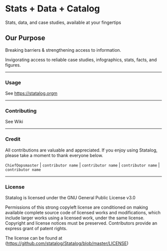 # Stats + Data + Catalog
Stats, data, and case studies, available at your fingertips

## Our Purpose
Breaking barriers & strengthening access to information.

Invigorating access to reliable case studies, infographics, stats, facts, and figures.

---
### Usage
See https://statalog.orgm

---
### Contributing
See Wiki

---
### Credit
All contributions are valuable and appreciated. If you enjoy using Statalog, please take a moment to thank everyone below.

`ChiefOopsmaster` | `contributor name` | `contributor name` | `contributor name` | `contributor name`

---
### License
Statalog is licensed under the GNU General Public License v3.0

Permissions of this strong copyleft license are conditioned on making available complete source code of licensed works and modifications, which include larger works using a licensed work, under the same license. Copyright and license notices must be preserved. Contributors provide an express grant of patent rights.

The license can be found at (https://github.com/statalog/Statalog/blob/master/LICENSE)
